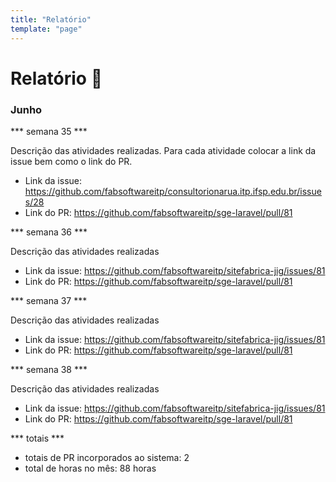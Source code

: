 ```yaml
---
title: "Relatório"
template: "page"
---
```


# Relatório 📅

### Junho
*** semana 35 ***

Descrição das atividades realizadas. Para cada atividade colocar a link da issue bem como o link do PR.

- Link da issue: https://github.com/fabsoftwareitp/consultorionarua.itp.ifsp.edu.br/issues/28
- Link do PR: https://github.com/fabsoftwareitp/sge-laravel/pull/81

*** semana 36 ***

Descrição das atividades realizadas

- Link da issue: https://github.com/fabsoftwareitp/sitefabrica-jig/issues/81
- Link do PR: https://github.com/fabsoftwareitp/sge-laravel/pull/81

*** semana 37 ***

Descrição das atividades realizadas

- Link da issue: https://github.com/fabsoftwareitp/sitefabrica-jig/issues/81
- Link do PR: https://github.com/fabsoftwareitp/sge-laravel/pull/81

*** semana 38 ***

Descrição das atividades realizadas

- Link da issue: https://github.com/fabsoftwareitp/sitefabrica-jig/issues/81
- Link do PR: https://github.com/fabsoftwareitp/sge-laravel/pull/81

*** totais ***
- totais de PR incorporados ao sistema: 2
- total de horas no mês: 88 horas